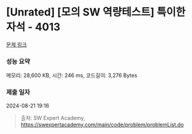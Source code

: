 # [Unrated] [모의 SW 역량테스트] 특이한 자석 - 4013 

[문제 링크](https://swexpertacademy.com/main/code/problem/problemDetail.do?contestProbId=AWIeV9sKkcoDFAVH) 

### 성능 요약

메모리: 28,600 KB, 시간: 246 ms, 코드길이: 3,276 Bytes

### 제출 일자

2024-08-21 19:16



> 출처: SW Expert Academy, https://swexpertacademy.com/main/code/problem/problemList.do